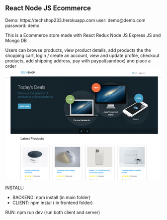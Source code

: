 <h2 >React Node JS Ecommerce </h2>
Demo: https://techshop233.herokuapp.com
user: demo@demo.com
password: demo
<p> This is a Ecommerce store made with React Redux Node JS Express JS and Mongo DB </p>
<p> Users can browse products, view product details, add products the the shopping cart,  login / create an account, view and update profile, checkout products, add shipping address, pay with paypal(sandbox) and place a order
<img src="https://raw.githubusercontent.com/juanluissv/MernStore/master/screen.png" />



INSTALL:
- BACKEND: npm install (in main folder)
- CLIENT: npm instal ( in frontend folder)

RUN:
npm run dev (run both client and server)
